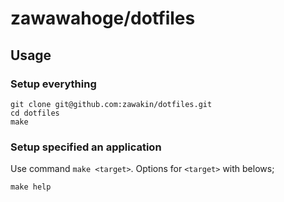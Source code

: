 zawawahoge/dotfiles
====

## Usage

### Setup everything

```console
git clone git@github.com:zawakin/dotfiles.git
cd dotfiles
make
```

### Setup specified an application

Use command `make <target>`.
Options for `<target>` with belows;

```console
make help
```
